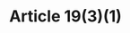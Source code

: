 ---
title: "Article 19(3)(1)"
draft: false
exceptions:
- info53d
memberstates:
- EE
score: 3
compensation:
- 
remarks: |
 


link: ""
---